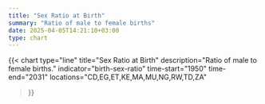 ```yaml
---
title: "Sex Ratio at Birth"
summary: "Ratio of male to female births"
date: 2025-04-05T14:21:10+03:00
type: chart
---
```


{{< chart
    type="line"
    title="Sex Ratio at Birth"
    description="Ratio of male to female births."
    indicator="birth-sex-ratio"
    time-start="1950"
    time-end="2031"
    locations="CD,EG,ET,KE,MA,MU,NG,RW,TD,ZA"
>}}
